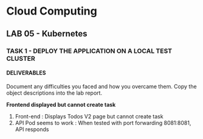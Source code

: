 # Cloud Computing
## LAB 05 - Kubernetes
### TASK 1 - DEPLOY THE APPLICATION ON A LOCAL TEST CLUSTER
#### DELIVERABLES
Document any difficulties you faced and how you overcame them. Copy the object descriptions into the lab report.

**Frontend displayed but cannot create task**
1. Front-end : Displays Todos V2 page but cannot create task
2. API Pod seems to work : When tested with port forwarding 8081:8081, API responds
